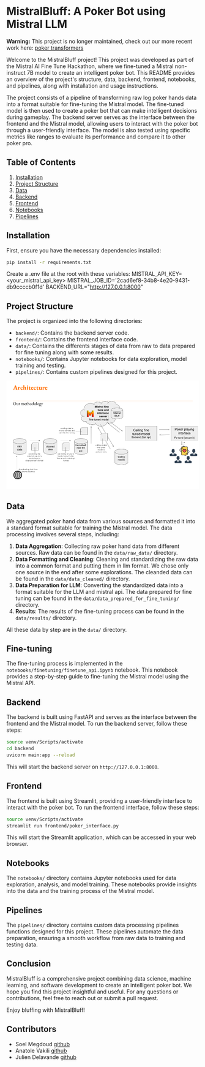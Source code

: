 # MistralBluff: A Poker Bot using Mistral LLM

**Warning:** This project is no longer maintained, check out our more recent work here: [poker transformers](https://github.com/SoelMgd/Poker_Transformers)

Welcome to the MistralBluff project! This project was developed as part of the Mistral AI Fine Tune Hackathon, where we fine-tuned a Mistral non-instruct 7B model to create an intelligent poker bot. This README provides an overview of the project's structure, data, backend, frontend, notebooks, and pipelines, along with installation and usage instructions.

The project consists of a pipeline of transforming raw log poker hands data into a format suitable for fine-tuning the Mistral model. The fine-tuned model is then used to create a poker bot that can make intelligent decisions during gameplay. The backend server serves as the interface between the frontend and the Mistral model, allowing users to interact with the poker bot through a user-friendly interface. The model is also tested using specific metrics like ranges to evaluate its performance and compare it to other poker pro.

## Table of Contents

1. [Installation](#installation)
2. [Project Structure](#project-structure)
3. [Data](#data)
4. [Backend](#backend)
5. [Frontend](#frontend)
6. [Notebooks](#notebooks)
7. [Pipelines](#pipelines)

## Installation

First, ensure you have the necessary dependencies installed:

```bash
pip install -r requirements.txt
```

Create a .env file at the root with these variables:
MISTRAL_API_KEY=<your_mistral_api_key> MISTRAL_JOB_ID='2cad6ef8-34b8-4e20-9431-db9ccccb0f1d' 
BACKEND_URL="http://127.0.0.1:8000"

## Project Structure

The project is organized into the following directories:

- `backend/`: Contains the backend server code.
- `frontend/`: Contains the frontend interface code.
- `data/`: Contains the differents stages of data from raw to data prepared for fine tuning along with some results.
- `notebooks/`: Contains Jupyter notebooks for data exploration, model training and testing.
- `pipelines/`: Contains custom pipelines designed for this project.

![](data/statics/archi.png)

## Data

We aggregated poker hand data from various sources and formatted it into a standard format suitable for training the Mistral model. The data processing involves several steps, including:

1. **Data Aggregation**: Collecting raw poker hand data from different sources. Raw data can be found in the `data/raw_data/` directory.
2. **Data Formatting and Cleaning**: Cleaning and standardizing the raw data into a common format and putting them in llm format. We chose only one source in the end after some explorations. The cleanded data can be found in the `data/data_cleaned/` directory.
3. **Data Preparation for LLM**: Converting the standardized data into a format suitable for the LLM and mistral api. The data prepared for fine tuning can be found in the `data/data_prepared_for_fine_tuning/` directory.
4. **Results**: The results of the fine-tuning process can be found in the `data/results/` directory.

All these data by step are in the `data/` directory.

## Fine-tuning

The fine-tuning process is implemented in the `notebooks/finetuning/finetune_api.ipynb` notebook. This notebook provides a step-by-step guide to fine-tuning the Mistral model using the Mistral API.

## Backend

The backend is built using FastAPI and serves as the interface between the frontend and the Mistral model. To run the backend server, follow these steps:

```bash
source venv/Scripts/activate
cd backend
uvicorn main:app --reload
```

This will start the backend server on `http://127.0.0.1:8000`.

## Frontend

The frontend is built using Streamlit, providing a user-friendly interface to interact with the poker bot. To run the frontend interface, follow these steps:

```bash
source venv/Scripts/activate
streamlit run frontend/poker_interface.py
```

This will start the Streamlit application, which can be accessed in your web browser.

## Notebooks

The `notebooks/` directory contains Jupyter notebooks used for data exploration, analysis, and model training. These notebooks provide insights into the data and the training process of the Mistral model.

## Pipelines

The `pipelines/` directory contains custom data processing pipelines functions designed for this project. These pipelines automate the data preparation, ensuring a smooth workflow from raw data to training and testing data.

## Conclusion

MistralBluff is a comprehensive project combining data science, machine learning, and software development to create an intelligent poker bot. We hope you find this project insightful and useful. For any questions or contributions, feel free to reach out or submit a pull request.

Enjoy bluffing with MistralBluff!

## Contributors
- Soel Megdoud [github](https://github.com/SoelMgd)
- Anatole Vakili [github](https://github.com/SoAnVa)
- Julien Delavande [github](https://github.com/JulienDelavande)
